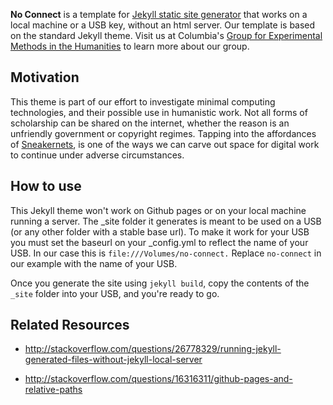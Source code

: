 **No Connect** is a template for [Jekyll static site generator](http://jekyllrb.com/) that works on
a local machine or a USB key, without an html server. Our template is based on the standard Jekyll theme. Visit us at Columbia's [Group for
Experimental Methods in the
Humanities](http://xpmethod.plaintext.in/minimal-computing/) to learn more about our group.

## Motivation
This theme is part of our effort to investigate minimal computing technologies, and their possible use in humanistic work. Not all forms of scholarship can be shared on the internet, whether the reason is an unfriendly government or copyright regimes. Tapping into the affordances of [Sneakernets](https://en.wikipedia.org/wiki/Sneakernet), is one of the ways we can carve out space for digital work to continue under adverse circumstances. 

## How to use
This Jekyll theme won't work on Github pages or on your local machine running a server. The _site folder it generates is meant to be used on a USB (or any other folder with a stable base url). To make it work for your USB you must set the baseurl on your _config.yml to reflect the name of your USB. In our case this is `file:///Volumes/no-connect.` Replace `no-connect` in our example with the name of your USB. 

Once you generate the site using `jekyll build`, copy the contents of the `_site` folder into your USB, and you're ready to go. 


## Related Resources

- http://stackoverflow.com/questions/26778329/running-jekyll-generated-files-without-jekyll-local-server

- http://stackoverflow.com/questions/16316311/github-pages-and-relative-paths

